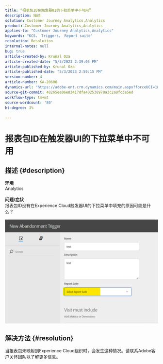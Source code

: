 ```yaml
---
title: “报表包ID在触发器UI的下拉菜单中不可用”
description: 描述
solution: Customer Journey Analytics,Analytics
product: Customer Journey Analytics,Analytics
applies-to: "Customer Journey Analytics,Analytics"
keywords: "KCS， Triggers， Report suite"
resolution: Resolution
internal-notes: null
bug: true
article-created-by: Krunal Oza
article-created-date: "5/3/2023 2:39:05 PM"
article-published-by: Krunal Oza
article-published-date: "5/3/2023 2:59:15 PM"
version-number: 4
article-number: KA-20600
dynamics-url: "https://adobe-ent.crm.dynamics.com/main.aspx?forceUCI=1&pagetype=entityrecord&etn=knowledgearticle&id=1cb8f33f-c0e9-ed11-a7c6-6045bd006b4b"
source-git-commit: 48265ee06e83417dfa402538978a3c2a8fc3a5ed
workflow-type: tm+mt
source-wordcount: '80'
ht-degree: 3%

---
```


# 报表包ID在触发器UI的下拉菜单中不可用

## 描述 {#description}

<b>环境</b><br>Analytics<br> <br><b>问题/症状</b><br>报表包ID没有在Experience Cloud触发器UI的下拉菜单中填充的原因可能是什么？

![](assets/___20b8f33f-c0e9-ed11-a7c6-6045bd006b4b___.png)

## 解决方法 {#resolution}

当报表包未映射到Experience Cloud组织时，会发生这种情况。请联系Adobe客户关怀团队以了解更多信息。

<br> 
